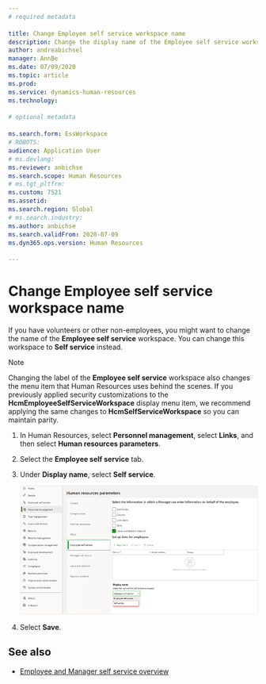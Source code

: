 ```yaml
---
# required metadata

title: Change Employee self service workspace name
description: Change the display name of the Employee self service workspace in Dynamics 365 Human Resources.
author: andreabichsel
manager: AnnBe
ms.date: 07/09/2020
ms.topic: article
ms.prod: 
ms.service: dynamics-human-resources
ms.technology: 

# optional metadata

ms.search.form: EssWorkspace
# ROBOTS: 
audience: Application User
# ms.devlang: 
ms.reviewer: anbichse
ms.search.scope: Human Resources
# ms.tgt_pltfrm: 
ms.custom: 7521
ms.assetid: 
ms.search.region: Global
# ms.search.industry: 
ms.author: anbichse
ms.search.validFrom: 2020-07-09
ms.dyn365.ops.version: Human Resources

---
```


# Change Employee self service workspace name

If you have volunteers or other non-employees, you might want to change the name of the **Employee self service** workspace. You can change this workspace to **Self service** instead.

> [!NOTE]
> Changing the label of the **Employee self service** workspace also changes the menu item that Human Resources uses behind the scenes. If you previously applied security customizations to the **HcmEmployeeSelfServiceWorkspace** display menu item, we recommend applying the same changes to **HcmSelfServiceWorkspace** so you can maintain parity.

1. In Human Resources, select **Personnel management**, select **Links**, and then select **Human resources parameters**.

2. Select the **Employee self service** tab.

3. Under **Display name**, select **Self service**.

   ![Change Employee self service workspace name to Self service](./media/hr-employee-self-service-workspace-name.png)

4. Select **Save**.


## See also

- [Employee and Manager self service overview](hr-employee-manager-self-service-overview.md)
